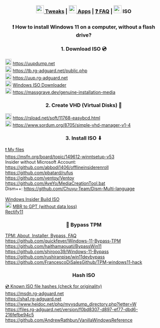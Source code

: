 <h3 align="center"> <a href="https://github.com/awesome-windows11/windows11/blob/main/README.md"> <img width=25px src="https://siteicon.vercel.app/icon/terminal.png"> Tweaks</a> | <a href="https://github.com/awesome-windows11/windows11/tree/main/apps"> <img width=25px src="https://siteicon.vercel.app/icon/settings.png"> Apps</a> | <a href="https://github.com/awesome-windows11/windows11/tree/main/faq"> ❓ FAQ</a> | <img width=25px src="https://siteicon.vercel.app/icon/disk.ico"> ISO</h3>

<h3 align="center">❗ How to install Windows 11 on a computer, without a flash drive?</h3>


<h3 align="center">1. Download ISO 💿</h3>

  <img width=20px src="https://i.imgur.com/2yjdLcp.png"> https://uupdump.net
  <br>
  <img width=20px src="https://tb.rg-adguard.net/favicon.ico"> https://tb.rg-adguard.net/public.php
  <br>
  <img width=20px src="https://uup.rg-adguard.net/favicon.ico"> https://uup.rg-adguard.net
  <br>
  <img width=20px src="https://i.imgur.com/VzGUTpz.png"> [Windows ISO Downloader](https://www.heidoc.net/joomla/technology-science/microsoft/67-microsoft-windows-and-office-iso-download-tool)
  <br>
  <img width=20px src="https://raw.githubusercontent.com/TuxManxD/ico/refs/heads/main/favicon.ico"> https://massgrave.dev/genuine-installation-media
  <br> 
<h3 align="center">2. Create VHD (Virtual Disks) 💾</h3>

  <img width=20px src="https://neosmart.net/EasyBCD/i/favicon.png"> https://rsload.net/soft/11768-easybcd.html
  <br>
  <img width=20px src="https://i.imgur.com/Fzky91J.png"> https://www.sordum.org/8705/simple-vhd-manager-v1-4

<h3 align="center">3. Install ISO ⬇</h3>

  [❗ My files](https://filedn.eu/lFS6h5cBEsru02lgr5VwkTJ)
  <br>
  https://msfn.org/board/topic/149612-winntsetup-v53
  <br>
  Insider without Microsoft Account: https://github.com/abbodi1406/offlineinsiderenroll
  <br>
  https://github.com/pbatard/rufus
  <br>
  https://github.com/ventoy/Ventoy
  <br>
  https://github.com/AveYo/MediaCreationTool.bat
  <br>
  Dism++: https://github.com/Chuyu-Team/Dism-Multi-language
  <br>
  <br>
  [Windows Insider Build ISO](https://www.microsoft.com/en-us/software-download/windowsinsiderpreviewiso)
  <br>
  <img width=20px src="https://filedn.eu/lFS6h5cBEsru02lgr5VwkTJ/Windows%2011%20Files/icons/shell32_302.ico"> [MBR to GPT (without data loss)](https://link.storjshare.io/s/jxj5b2zkvwcb2k3wmddev2hxs27a/jestx/MiniTool%20Partition%20Wizard%20Free%20Edition%209.0/)
  <br>
  [Rectify11](https://rectify.vercel.app)
  <br>

<h3 align="center">💽 Bypass TPM</h3>

  [TPM: About, Installer, Bypass, FAQ](https://github.com/awesome-windows11/windows11/wiki/%F0%9F%92%BD-TPM)
  <br>
  https://github.com/quickfever/Windows-11-Bypass-TPM
  <br>
  https://github.com/haithamaouati/BypassWin11
  <br>
  https://github.com/shirooo39/Windows-11-Bypass
  <br>
  https://github.com/rushiranpise/win11devbypass
  <br>
  https://github.com/FrancescoDiSalesGithub/TPM-windows11-hack

<h3 align="center">Hash ISO</h3>

  [💿 Known ISO file hashes (check for originality)](https://github.com/awesome-windows11/windows11/wiki/%F0%9F%92%BF-ISO)
  <br>
  https://msdn.rg-adguard.net
  <br>
  https://sha1.rg-adguard.net
  <br>
  https://www.heidoc.net/php/myvsdump_directory.php?letter=W
  <br>
  https://files.rg-adguard.net/version/f0bd8307-d897-ef77-dbd6-216fefbe94c5
  <br>
  https://github.com/AndrewRathbun/VanillaWindowsReference
